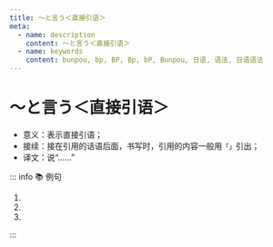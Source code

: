 ```yaml
---
title: ～と言う＜直接引语＞
meta:
  - name: description
    content: ～と言う＜直接引语＞
  - name: keywords
    content: bunpou, bp, BP, Bp, bP, Bunpou, 日语, 语法, 日语语法
---
```


# ～と言う＜直接引语＞

* 意义：表示直接引语；
* 接续：接在引用的话语后面，书写时，引用的内容一般用`「」`引出；
* 译文：说“......”

::: info :books: 例句

1. <grammer-content id='1-10-12-0' sentence="[食事/しょくじ]のとき、[日本/にほん]では[皆/みな]で**「**いただきます**」と[言/い]う**。" trans="吃饭的时候，在日本大家都会说“我要开动啦”。" />
2. <grammer-content id='1-10-12-1' sentence="[日本人/にほんじん]は[夜/よる][寝/ね]るときに、**「**おやすみなさい**」と[言/い]う**。" trans="日本人在晚上睡觉的时候会说“晚安”。" />
3. <grammer-content id='1-10-12-2' sentence="[高橋/たかはし]さんは[王/おう]さんに**「**[明日/あした]、[日本/にほん]に[帰/かえ]ります**」と[言/い]いました**。" trans="高桥对小王说“明天回日本”。" />

:::
